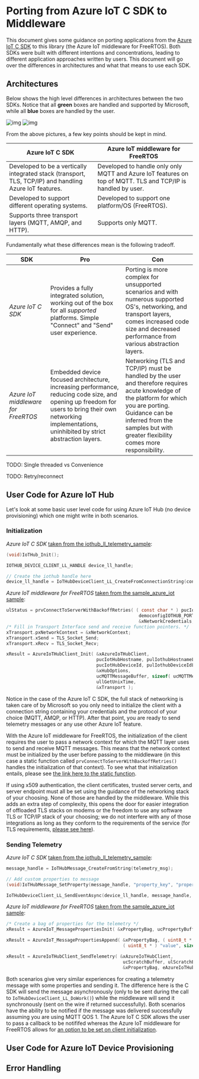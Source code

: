 # Porting from Azure IoT C SDK to Middleware

This document gives some guidance on porting applications from the [Azure IoT C SDK](https://github.com/Azure/azure-iot-sdk-c) to this library (the Azure IoT middleware for FreeRTOS). Both SDKs were built with different intentions and concentrations, leading to different application approaches written by users. This document will go over the differences in architectures and what that means to use each SDK.

## Architectures

Below shows the high level differences in architectures between the two SDKs. Notice that all **green** boxes are handled and supported by Microsoft, while all **blue** boxes are handled by the user.

![img](./resources/tall-v1-arch.png) ![img](./resources/tall-mid-arch.png)

From the above pictures, a few key points should be kept in mind.

| Azure IoT C SDK | Azure IoT middleware for FreeRTOS |
| --------------- | --------------------------------- |
| Developed to be a vertically integrated stack (transport, TLS, TCP/IP) and handling Azure IoT features. | Developed to handle only only MQTT and Azure IoT features on top of MQTT. TLS and TCP/IP is handled by user. |
| Developed to support different operating systems. | Developed to support one platform/OS (FreeRTOS). |
| Supports three transport layers (MQTT, AMQP, and HTTP). | Supports only MQTT. |

Fundamentally what these differences mean is the following tradeoff.

| SDK | Pro | Con |
| --- | --- | --- |
| *Azure IoT C SDK* | Provides a fully integrated solution, working out of the box for all *supported* platforms. Simple "Connect" and "Send" user experience. | Porting is more complex for unsupported scenarios and with numerous supported OS's, networking, and transport layers, comes increased code size and decreased performance from various abstraction layers. |
| *Azure IoT middleware for FreeRTOS* | Embedded device focused architecture, increasing performance, reducing code size, and opening up freedom for users to bring their own networking implementations, uninhibited by strict abstraction layers. | Networking (TLS and TCP/IP) must be handled by the user and therefore requires acute knowledge of the platform for which you are porting. Guidance can be inferred from the samples but with greater flexibility comes more responsibility. |

TODO: Single threaded vs Convenience

TODO: Retry/reconnect

## User Code for Azure IoT Hub

Let's look at some basic user level code for using Azure IoT Hub (no device provisioning) which one might write in both scenarios.

### Initialization

*Azure IoT C SDK* [taken from the iothub_ll_telemetry_sample](https://github.com/Azure/azure-iot-sdk-c/blob/master/iothub_client/samples/iothub_ll_telemetry_sample/iothub_ll_telemetry_sample.c):

```c
(void)IoTHub_Init();

IOTHUB_DEVICE_CLIENT_LL_HANDLE device_ll_handle;

// Create the iothub handle here
device_ll_handle = IoTHubDeviceClient_LL_CreateFromConnectionString(connectionString, MQTT_Protocol);

```

*Azure IoT middleware for FreeRTOS* [taken from the sample_azure_iot sample](https://github.com/Azure-Samples/iot-middleware-freertos-samples/blob/main/demos/sample_azure_iot/sample_azure_iot.c):

```c
ulStatus = prvConnectToServerWithBackoffRetries( ( const char * ) pucIotHubHostname,
                                                  democonfigIOTHUB_PORT,
                                                  &xNetworkCredentials, &xNetworkContext );
/* Fill in Transport Interface send and receive function pointers. */
xTransport.pxNetworkContext = &xNetworkContext;
xTransport.xSend = TLS_Socket_Send;
xTransport.xRecv = TLS_Socket_Recv;

xResult = AzureIoTHubClient_Init( &xAzureIoTHubClient,
                                  pucIotHubHostname, pulIothubHostnameLength,
                                  pucIotHubDeviceId, pulIothubDeviceIdLength,
                                  &xHubOptions,
                                  ucMQTTMessageBuffer, sizeof( ucMQTTMessageBuffer ),
                                  ullGetUnixTime,
                                  &xTransport );
```

Notice in the case of the Azure IoT C SDK, the full stack of networking is taken care of by Microsoft so you only need to initialize the client with a connection string containing your credentials and the protocol of your choice (MQTT, AMQP, or HTTP). After that point, you are ready to send telemetry messages or any use   other Azure IoT feature.

With the Azure IoT middleware for FreeRTOS, the initialization of the client requires the user to pass a network context for which the MQTT layer uses to send and receive MQTT messages. This means that the network context must be initialized by the user before passing to the middleware (in this case a static function called `prvConnectToServerWithBackoffRetries()` handles the initialization of that context). To see what that initialization entails, please see [the link here to the static function](https://github.com/Azure-Samples/iot-middleware-freertos-samples/blob/bea90b2a7ce11dc06612bdce142b90f59f436be1/demos/sample_azure_iot/sample_azure_iot.c#L558-L612).

If using x509 authentication, the client certificates, trusted server certs, and server endpoint must all be set using the guidance of the networking stack of your choosing. None of those are handled by the middleware. While this adds an extra step of complexity, this opens the door for easier integration of offloaded TLS stacks on modems or the freedom to use any software TLS or TCP/IP stack of your choosing; we do not interfere with any of those integrations as long as they conform to the requirements of the service (for TLS requirements, [please see here](https://docs.microsoft.com/azure/iot-hub/iot-hub-tls-support)).

### Sending Telemetry

*Azure IoT C SDK* [taken from the iothub_ll_telemetry_sample](https://github.com/Azure/azure-iot-sdk-c/blob/master/iothub_client/samples/iothub_ll_telemetry_sample/iothub_ll_telemetry_sample.c):

```c
message_handle = IoTHubMessage_CreateFromString(telemetry_msg);

// Add custom properties to message
(void)IoTHubMessage_SetProperty(message_handle, "property_key", "property_value");

IoTHubDeviceClient_LL_SendEventAsync(device_ll_handle, message_handle, send_confirm_callback, NULL);
```

*Azure IoT middleware for FreeRTOS* [taken from the sample_azure_iot sample](https://github.com/Azure-Samples/iot-middleware-freertos-samples/blob/main/demos/sample_azure_iot/sample_azure_iot.c):

```c
/* Create a bag of properties for the telemetry */
xResult = AzureIoT_MessagePropertiesInit( &xPropertyBag, ucPropertyBuffer, 0, sizeof( xPropertyBag ) );

xResult = AzureIoT_MessagePropertiesAppend( &xPropertyBag, ( uint8_t * ) "name", sizeof( "name" ) - 1,
                                            ( uint8_t * ) "value", sizeof( "value" ) - 1 );

xResult = AzureIoTHubClient_SendTelemetry( &xAzureIoTHubClient,
                                            ucScratchBuffer, ulScratchBufferLength,
                                            &xPropertyBag, eAzureIoTHubMessageQoS1, NULL );
```

Both scenarios give very similar experiences for creating a telemetry message with some properties and sending it. The difference here is the C SDK will send the message asynchronously (only to be sent during the call to `IoTHubDeviceClient_LL_DoWork()`) while the middleware will send it synchronously (sent on the wire if returned successfully). Both scenarios have the ability to be notified if the message was delivered successfully assuming you are using MQTT QOS 1. The Azure IoT C SDK allows the user to pass a callback to be notififed whereas the Azure IoT middleware for FreeRTOS allows for [an option to be set on client initialization](https://github.com/Azure/azure-iot-middleware-freertos/blob/fa1552c596f638d688a66f4cc4939e7b9ae49334/source/include/azure_iot_hub_client.h#L226-L227).

## User Code for Azure IoT Device Provisioning

## Error Handling
